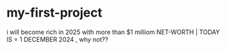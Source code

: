 # my-first-project

i will become rich in 2025 with more than $1 milliom NET-WORTH | TODAY IS = 1 DECEMBER 2024 , why not??
